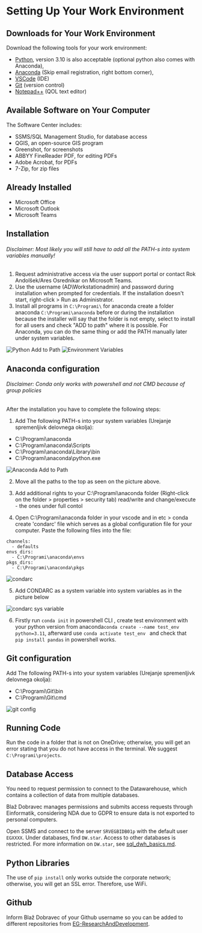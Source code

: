 # Setting Up Your Work Environment

## Downloads for Your Work Environment

Download the following tools for your work environment:
- [Python](https://www.python.org/downloads/release/python-3913/), version 3.10 is also acceptable (optional python also comes with Anaconda),
- [Anaconda](https://www.anaconda.com/download) (Skip email registration, right bottom corner),
- [VSCode](https://code.visualstudio.com/download) (IDE)
- [Git](https://git-scm.com/downloads) (version control)
- [Notepad++](https://notepad-plus-plus.org/downloads/) (QOL text editor)

## Available Software on Your Computer

The Software Center includes:
- SSMS/SQL Management Studio, for database access
- QGIS, an open-source GIS program
- Greenshot, for screenshots
- ABBYY FineReader PDF, for editing PDFs
- Adobe Acrobat, for PDFs
- 7-Zip, for zip files

## Already Installed

- Microsoft Office
- Microsoft Outlook
- Microsoft Teams

## Installation

###### Disclaimer: Most likely you will still have to add all the PATH-s into system variables manually!

1. Request administrative access via the user support portal or contact Rok Andolšek/Ares Osrednikar on Microsoft Teams.
2. Use the username (AD\Workstationadmin) and password during installation when prompted for credentials. If the installation doesn't start, right-click > Run as Administrator.
3. Install all programs in `C:\Programi\` for anaconda create a folder anaconda `C:\Programi\anaconda` before or during the installation because the installer will say that the folder is not empty, select to install for all users and check "ADD to path" where it is possible. For Anaconda, you can do the same thing or add the PATH manually later under system variables.


![Python Add to Path](screenshots/python_setup.png)
![Environment Variables](screenshots/anaconda_install_2.png)

## Anaconda configuration

###### Disclaimer: Conda only works with powershell and not CMD because of group policies

After the installation you have to complete the following steps:

1. Add The following PATH-s into your system variables (Urejanje spremenljivk delovnega okolja):

* C:\Programi\anaconda
* C:\Programi\anaconda\Scripts
* C:\Programi\anaconda\Library\bin
* C:\Programi\anaconda\python.exe

![Anaconda Add to Path](screenshots/conda_system_variables.png)

2. Move all the paths to the top as seen on the picture above.

3. Add additional rights to your C:\Programi\anaconda folder (Right-click on the folder > properties > security tab) read/write and change/execute - the ones under full contol

4. Open C:\Programi\anaconda folder in your vscode and in etc > conda create 'condarc' file which serves as a global configuration file for your computer. Paste the following files into the file:

```
channels:
  - defaults
envs_dirs:
  - C:\Programi\anaconda\envs
pkgs_dirs:
  - C:\Programi\anaconda\pkgs
``` 
![condarc](screenshots/condarc.png)

5. Add CONDARC as a system variable into system variables as in the picture below 

![condarc sys variable](screenshots/condarc_sys_var.png)

6. Firstly run ```conda init``` in powershell CLI , create test environment with your python version from anaconda```conda create --name test_env python=3.11```, afterward use ```conda activate test_env ``` and check that ```pip install pandas``` in powershell works. 

## Git configuration

Add The following PATH-s into your system variables (Urejanje spremenljivk delovnega okolja):

 * C:\Programi\Git\bin
 * C:\Programi\Git\cmd

![git config](screenshots/git_config.png)

## Running Code

Run the code in a folder that is not on OneDrive; otherwise, you will get an error stating that you do not have access in the terminal. We suggest `C:\Programi\projects`.

## Database Access

You need to request permission to connect to the Datawarehouse, which contains a collection of data from multiple databases.

Blaž Dobravec manages permissions and submits access requests through Einformatik, considering NDA due to GDPR to ensure data is not exported to personal computers.

Open SSMS and connect to the server `SRVEGBIDB01p` with the default user `EGXXXX`. Under databases, find `DW.star`. Access to other databases is restricted. For more information on `DW.star`, see [sql_dwh_basics.md](06_sql_dwh_basics.md).

## Python Libraries

The use of `pip install` only works outside the corporate network; otherwise, you will get an SSL error. Therefore, use WiFi.

## Github

Inform Blaž Dobravec of your Github username so you can be added to different repositories from [EG-ResearchAndDevelopment](https://github.com/EG-ResearchAndDevelopment).
